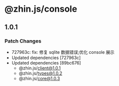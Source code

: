 # @zhin.js/console

## 1.0.1

### Patch Changes

- 727963c: fix: 修复 sqlite 数据错误;优化 console 展示
- Updated dependencies [727963c]
- Updated dependencies [89bc676]
  - @zhin.js/client@1.0.1
  - @zhin.js/types@1.0.2
  - @zhin.js/core@1.0.3
